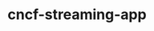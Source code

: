 # cncf-streaming-app


<!---- https://github.com/GoogleCloudPlatform/berglas ---->

<!--- https://knative.dev/docs/eventing/samples/kafka/source/ --->